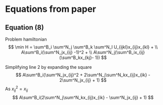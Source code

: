 # Equations from paper

## Equation (8)
Problem hamiltonian
$$
\min H = \sum^B_i \sum^N_j \sum^B_k \sum^N_l U_{ijkl}x_{ij}x_{kl} +  \\
A\sum^B_i(\sum^N_jx_{ij} -1)^2 + 
\\ A\sum^N_j(\sum^B_ix_{ij}(\sum^B_kx_{kj}- 1))
$$

Simplifying line 2 by expanding the square
$$
A\sum^B_i(\sum^N_jx_{ij}^2 + 2\sum^N_j\sum^N_kx_{ij}x_{ik} - 2\sum^N_jx_{ij} + 1)
$$
As $x_{ij}^2 =x_{ij}$
$$
A\sum^B_i(2\sum^N_j\sum^N_kx_{ij}x_{ik} - \sum^N_jx_{ij} + 1)
$$
